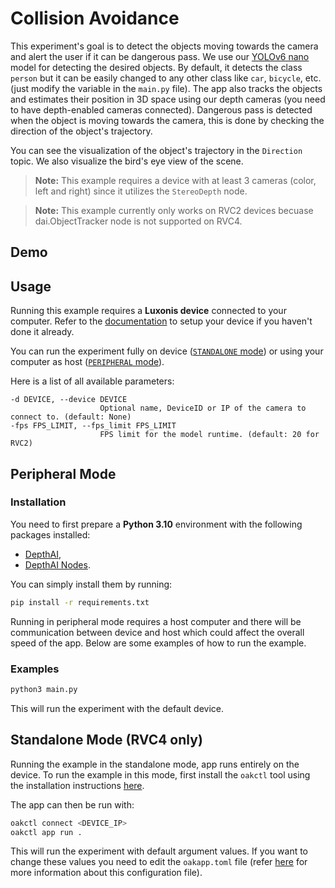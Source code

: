 # Collision Avoidance

This experiment's goal is to detect the objects moving towards the camera and alert the user if it can be dangerous pass. We use our [YOLOv6 nano](https://zoo-rvc4.luxonis.com/luxonis/yolov6-nano/face58c4-45ab-42a0-bafc-19f9fee8a034) model for detecting the desired objects. By default, it detects the class `person` but it can be easily changed to any other class like `car`, `bicycle`, etc. (just modify the variable in the `main.py` file). The app also tracks the objects and estimates their position in 3D space using our depth cameras (you need to have depth-enabled cameras connected). Dangerous pass is detected when the object is moving towards the camera, this is done by checking the direction of the object's trajectory.

You can see the visualization of the object's trajectory in the `Direction` topic. We also visualize the bird's eye view of the scene.

> **Note:** This example requires a device with at least 3 cameras (color, left and right) since it utilizes the `StereoDepth` node.

> **Note:** This example currently only works on RVC2 devices becuase dai.ObjectTracker node is not supported on RVC4.

## Demo

## Usage

Running this example requires a **Luxonis device** connected to your computer. Refer to the [documentation](https://docs.luxonis.com/software-v3/) to setup your device if you haven't done it already.

You can run the experiment fully on device ([`STANDALONE` mode](#standalone-mode-rvc4-only)) or using your computer as host ([`PERIPHERAL` mode](#peripheral-mode)).

Here is a list of all available parameters:

```
-d DEVICE, --device DEVICE
                    Optional name, DeviceID or IP of the camera to connect to. (default: None)
-fps FPS_LIMIT, --fps_limit FPS_LIMIT
                    FPS limit for the model runtime. (default: 20 for RVC2)
```

## Peripheral Mode

### Installation

You need to first prepare a **Python 3.10** environment with the following packages installed:

- [DepthAI](https://pypi.org/project/depthai/),
- [DepthAI Nodes](https://pypi.org/project/depthai-nodes/).

You can simply install them by running:

```bash
pip install -r requirements.txt
```

Running in peripheral mode requires a host computer and there will be communication between device and host which could affect the overall speed of the app. Below are some examples of how to run the example.

### Examples

```bash
python3 main.py
```

This will run the experiment with the default device.

## Standalone Mode (RVC4 only)

Running the example in the standalone mode, app runs entirely on the device.
To run the example in this mode, first install the `oakctl` tool using the installation instructions [here](https://docs.luxonis.com/software-v3/oak-apps/oakctl).

The app can then be run with:

```bash
oakctl connect <DEVICE_IP>
oakctl app run .
```

This will run the experiment with default argument values. If you want to change these values you need to edit the `oakapp.toml` file (refer [here](https://docs.luxonis.com/software-v3/oak-apps/configuration/) for more information about this configuration file).
